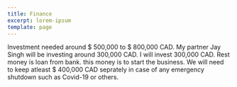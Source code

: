 ```yaml
---
title: Finance
excerpt: lorem-ipsum
template: page
---
```

Investment needed around $ 500,000 to $ 800,000 CAD. My partner Jay Singh will be investing around 300,000 CAD. I will invest 300,000 CAD. Rest money is loan from bank. this money is to start the business. We will need to keep atleast  $ 400,000 CAD seprately in case of any emergency shutdown such as Covid-19 or others.